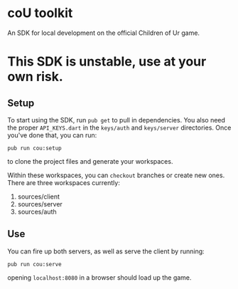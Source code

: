 # coU toolkit
An SDK for local development on the official Children of Ur game.

# This SDK is unstable, use at your own risk.

## Setup
To start using the SDK, run `pub get` to pull in dependencies.
You also need the proper `API_KEYS.dart` in the `keys/auth` and `keys/server` directories.
Once you've done that, you can run:

`pub run cou:setup`

to clone the project files and generate your workspaces.

Within these workspaces, you can `checkout` branches or create new ones. There are three workspaces currently:

1. sources/client
2. sources/server
3. sources/auth

## Use
You can fire up both servers, as well as serve the client by running:

`pub run cou:serve`

opening `localhost:8080` in a browser should load up the game.

